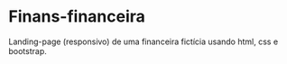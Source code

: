 # Finans-financeira
Landing-page (responsivo) de uma financeira fictícia usando html, css e bootstrap.
